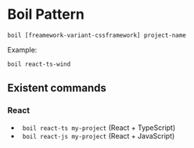 # Boil Pattern

```
boil [freamework-variant-cssframework] project-name
```

Example:

```
boil react-ts-wind
```

## Existent commands

### React

- ``` boil react-ts my-project``` (React + TypeScript)
- ``` boil react-js my-project``` (React + JavaScript)
